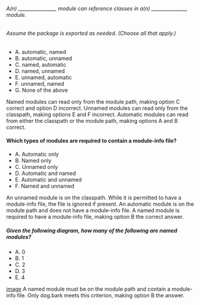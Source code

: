 ###### A(n) ________________ module can reference classes in a(n) _______________ module.
###### Assume the package is exported as needed. (Choose all that apply.)
* A. automatic, named
* B. automatic, unnamed
* C. named, automatic
* D. named, unnamed
* E. unnamed, automatic
* F. unnamed, named
* G. None of the above

Named modules can read only from the module path, making option C correct and option D incorrect.
Unnamed modules can read only from the classpath, making options E and F incorrect.
Automatic modules can read from either the classpath or the module path, making options A and B correct.

#### Which types of modules are required to contain a module-info file?
*  A. Automatic only
*  B. Named only
*  C. Unnamed only
*  D. Automatic and named
*  E. Automatic and unnamed
*  F. Named and unnamed

An unnamed module is on the classpath. While it is permitted to have a module-info file,
the file is ignored if present. An automatic module
is on the module path and does not have a module-info file.
A named module is required to have a module-info file,
making option B the correct answer.

##### Given the following diagram, how many of the following are named modules?
* A. 0
* B. 1
* C. 2
* D. 3
* E. 4

[image](images/how_many_modules.jpg)
A named module must be on the module path and contain a module-info file.
Only dog.bark meets this criterion, making option B the answer.